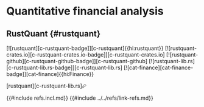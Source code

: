 # Quantitative financial analysis

## RustQuant {#rustquant}

[![rustquant][c-rustquant-badge]][c-rustquant]{{hi:rustquant}}
[![rustquant-crates.io][c-rustquant-crates.io-badge]][c-rustquant-crates.io]
[![rustquant-github][c-rustquant-github-badge]][c-rustquant-github]
[![rustquant-lib.rs][c-rustquant-lib.rs-badge]][c-rustquant-lib.rs]
[![cat-finance][cat-finance-badge]][cat-finance]{{hi:Finance}}

[rustquant][c-rustquant-lib.rs]⮳

{{#include refs.incl.md}}
{{#include ../../refs/link-refs.md}}

<div class="hidden">
</div>
